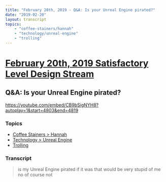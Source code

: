 ```yaml
---
title: "February 20th, 2019 - Q&A: Is your Unreal Engine pirated?"
date: "2019-02-20"
layout: transcript
topics: 
    - "coffee-stainers/hannah"
    - "technology/unreal-engine"
    - "trolling"
---
```

# [February 20th, 2019 Satisfactory Level Design Stream](../2019-02-20.md)
## Q&A: Is your Unreal Engine pirated?
https://youtube.com/embed/CB9bSigNYH8?autoplay=1&start=4803&end=4819
### Topics
* [Coffee Stainers > Hannah](../topics/coffee-stainers/hannah.md)
* [Technology > Unreal Engine](../topics/technology/unreal-engine.md)
* [Trolling](../topics/trolling.md)

### Transcript

> is my Unreal Engine pirated if it was
> that would be very stupid of me no of
> course not
